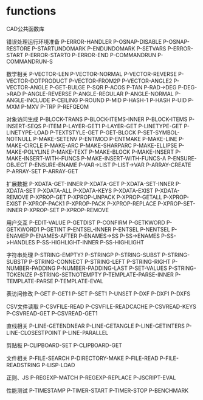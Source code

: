 # functions
CAD公共函数库

错误处理运行环境准备
P-ERROR-HANDLER
P-OSNAP-DISABLE
P-OSNAP-RESTORE
P-STARTUNDOMARK
P-ENDUNDOMARK
P-SETVARS
P-ERROR-START
P-ERROR-START0
P-ERROR-END
P-COMMANDRUN
P-COMMANDRUN-S

数学相关
P-VECTOR-LEN
P-VECTOR-NORMAL
P-VECTOR-REVERSE
P-VECTOR-DOTPRODUCT
P-VECTOR-FROM2P
P-VECTOR-ANGLE2
P-VECTOR-ANGLE
P-GET-BULGE
P-SQR
P-ACOS
P-TAN
P-RAD->DEG
P-DEG->RAD
P-ANGLE-REVERSE
P-ANGLE-REGULAR
P-ANGLE-NORMAL
P-ANGLE-INCLUDE
P-CEILING
P-ROUND
P-MID
P-HASH-1
P-HASH
P-UID
P-MXM
P-MXV
P-TRP
P-REFGEOM

对象访问生成
P-BLOCK-TRANS
P-BLOCK-ITEMS-INNER
P-BLOCK-ITEMS
P-INSERT-SEQS
P-ITEM
P-LAYER-GET1
P-LAYER-GET
P-LINETYPE-GET
P-LINETYPE-LOAD
P-TEXTSTYLE-GET
P-GET-BLOCK
P-SET-SYMBOL-NOTNULL
P-MAKE-SETENV
P-ENTMOD
P-ENTMAKE
P-MAKE-LINE
P-MAKE-CIRCLE
P-MAKE-ARC
P-MAKE-SHARPARC
P-MAKE-ELLIPSE
P-MAKE-POLYLINE
P-MAKE-TEXT
P-MAKE-BLOCK
P-MAKE-INSERT
P-MAKE-INSERT-WITH-FUNCS
P-MAKE-INSERT-WITH-FUNCS-A
P-ENSURE-OBJECT
P-ENSURE-ENAME
P-VAR->LIST
P-LIST->VAR
P-ARRAY-CREATE
P-ARRAY-SET
P-ARRAY-GET

扩展数据
P-XDATA-GET-INNER
P-XDATA-GET
P-XDATA-SET-INNER
P-XDATA-SET
P-XDATA-ALL
P-XDATA-KEYS
P-XDATA-EXIST
P-XDATA-REMOVE
P-XPROP-GET
P-XPROP-UNPACK
P-XPROP-GETALL
P-XPROP-EXIST
P-XPROP-PACK1
P-XPROP-PACK
P-XPROP-REPLACE
P-XPROP-SET-INNER
P-XPROP-SET
P-XPROP-REMOVE

用户交互
P-EDIT-VALUE
P-GETDIST
P-CONFIRM
P-GETKWORD
P-GETKWORD1
P-GETINT
P-ENTSEL-INNER
P-ENTSEL
P-NENTSEL
P-ENAMEP
P-ENAMES-AFTER
P-ENAMES->SS
P-SS->ENAMES
P-SS->HANDLES
P-SS-HIGHLIGHT-INNER
P-SS-HIGHLIGHT


字符串处理
P-STRING-EMPTY?
P-STRINGP
P-STRING-SUBST
P-STRING-SUBSTP
P-STRING-CONNECT
P-STRING-LEFT
P-STRING-RIGHT
P-NUMBER-PADDING
P-NUMBER-PADDING-LAST
P-SET-VALUES
P-STRING-TOKENIZE
P-STRING-SETNOTEMPTY
P-TEMPLATE-PARSE-INNER
P-TEMPLATE-PARSE
P-TEMPLATE-EVAL

表访问修改
P-GET
P-GET1
P-SET
P-SET1
P-UNSET
P-DXF
P-DXF1
P-DXFS

CSV文件读取
P-CSVFILE-READ
P-CSVFILE-READCACHE
P-CSVREAD-KEYS
P-CSVREAD-GET
P-CSVREAD-GET1


直线相关
P-LINE-GETENDNEAR
P-LINE-GETANGLE
P-LINE-GETINTERS
P-LINE-CLOSESTPOINT
P-LINE-PARALLEL


剪贴板
P-CLIPBOARD-SET
P-CLIPBOARD-GET

文件相关
P-FILE-SEARCH
P-DIRECTORY-MAKE
P-FILE-READ
P-FILE-READSTRING
P-LISP-LOAD

正则、JS
P-REGEXP-MATCH
P-REGEXP-REPLACE
P-JSCRIPT-EVAL

性能测试
P-TIMESTAMP
P-TIMER-START
P-TIMER-STOP
P-BENCHMARK
